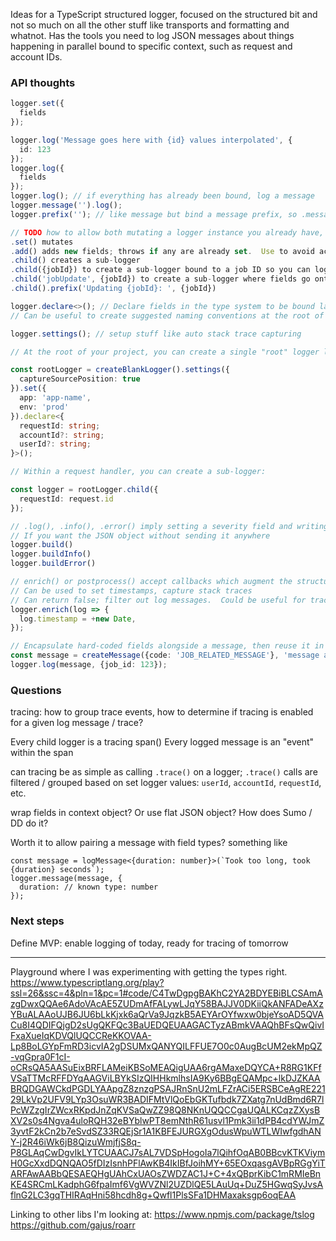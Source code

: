 Ideas for a TypeScript structured logger, focused on the structured bit and not so much on all the other stuff like transports and formatting and whatnot.  Has the tools you need to log JSON messages about things happening in parallel bound to specific context, such as request and account IDs.

### API thoughts
```typescript
logger.set({
  fields
});

logger.log('Message goes here with {id} values interpolated', {
  id: 123
});
logger.log({
  fields
});
logger.log(); // if everything has already been bound, log a message
logger.message('').log();
logger.prefix(''); // like message but bind a message prefix, so .message() will be appended

// TODO how to allow both mutating a logger instance you already have, and creating child instances?
.set() mutates
.add() adds new fields; throws if any are already set.  Use to avoid accidental overwrites
.child() creates a sub-logger
.child({jobId}) to create a sub-logger bound to a job ID so you can log a bunch of stuff happening in parallel
.child('jobUpdate', {jobId}) to create a sub-logger where fields go onto a sub-context object
.child().prefix('Updating {jobId}: ', {jobId})

logger.declare<>(); // Declare fields in the type system to be bound later, without any runtime behavior.
// Can be useful to create suggested naming conventions at the root of a project, which will tab-complete when using the logger elsewhere

logger.settings(); // setup stuff like auto stack trace capturing

// At the root of your project, you can create a single "root" logger like this:

const rootLogger = createBlankLogger().settings({
  captureSourcePosition: true
}).set({
  app: 'app-name',
  env: 'prod'
}).declare<{
  requestId: string;
  accountId?: string;
  userId?: string;
}>();

// Within a request handler, you can create a sub-logger:

const logger = rootLogger.child({
  requestId: request.id
});

// .log(), .info(), .error() imply setting a severity field and writing to stdout
// If you want the JSON object without sending it anywhere
logger.build()
logger.buildInfo()
logger.buildError()

// enrich() or postprocess() accept callbacks which augment the structured log message before logging
// Can be used to set timestamps, capture stack traces
// Can return false; filter out log messages.  Could be useful for tracing?
logger.enrich(log => {
  log.timestamp = +new Date,
});

// Encapsulate hard-coded fields alongside a message, then reuse it in logging.
const message = createMessage({code: 'JOB_RELATED_MESSAGE'}, 'message about {job_id}');
logger.log(message, {job_id: 123});
```

### Questions

tracing: how to group trace events, how to determine if tracing is enabled for a given log message / trace?

Every child logger is a tracing span()
Every logged message is an "event" within the span

can tracing be as simple as calling `.trace()` on a logger; `.trace()` calls are filtered / grouped based on set logger values: `userId`, `accountId`, `requestId`, etc.

wrap fields in context object?  Or use flat JSON object?  How does Sumo / DD do it?

Worth it to allow pairing a message with field types?  something like
```
const message = logMessage<{duration: number}>(`Took too long, took {duration} seconds`);
logger.message(message, {
  duration: // known type: number
});
```

### Next steps

Define MVP: enable logging of today, ready for tracing of tomorrow

---

Playground where I was experimenting with getting the types right.
https://www.typescriptlang.org/play?ssl=26&ssc=4&pln=1&pc=1#code/C4TwDgpgBAKhC2YA2BDYEBiBLCSAmAzgDwxQQAe6AdoVAcAE5ZUDmAfFALywLJqY58BAJJV0DKiiQkANFADeAXzYBuALAAoUJB6JU6bLkKjxk6aQrVa9JqzkB5AEYArOYfwxw0bjeYsoAD5QVACu8I4QDIFQjgD2sUgQKFQc3BaUEDQEUAAGACTyzABmkVAAQhBFsQwQivIFxaXueIqKDVQlUQCCReKKOVAA-Lp8BoLGYpFmRD3icvIA2gDSUMxQANYQILFFUE7O0c0AugBcUM2ekMpQZ-vqGpra0F1cI-oCRsQA5AASuEixBRFLAMeiKBSoMEAQigUAA6rgAMaxeDQYCA+R8RG1KFfVSaTTMcRFFDYqAAGViLBYkSIzQIHHkmlhsIA9Ky6BBgEQAMpc+lkDJZKAABRQDGAWCkdPGDLYAApgZ8znzgPSAJRnSnU2mLFZrACi5ERSBCeAgRE22129LkVp2UFV9LYp3OsuWR3BADIFMtVlQoEbGKTufbdk7ZXatg7nUdBmd6R7lPcWZzgIrZWcxRKpdJnZqKVSaQwZZ98Q8NKnUQQCCgaUQALKCqzZXysBXV2s0s4Ngva4uloRQH32eBYblwPT8emNthR61usvl1Pmk3ii1dPB4cdYWJmZ3yvtF2kCn2b7eSvdSZ33RQEjSr1A1KBFEJURGXgOdusWpuWTLWIwfgdhANY-j2R46iWk6jB8QizuWmjfjS8q-P8GLAqCwDgvIkLYTCUAACJ7sAL7VDSpHogoIa7lQihfOqAB0BBcvKTKViymH0GcXxdDQNQAO5fDIzIsnhPFlAwKB4IkIBfJoihMY+65EOxqasgAVBpRGgYiTARFAwAABbQESAEQHgUAhCxUAOsZWDZAC1J+C+4xQBprKibC1mRMIeBnKE4SRCmLKadphG6fpaImf6VgWVZNl2UZDlQE5LAuUq+DuZ5HGwqSyJvsAflnG2LC3gqTHIRAqHni58hcdh8g+Qwfl1PlsSFa1DHMaxaksgp6oqEAA

Linking to other libs I'm looking at:
https://www.npmjs.com/package/tslog
https://github.com/gajus/roarr
